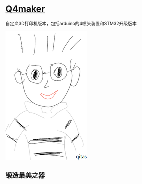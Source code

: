 ﻿# [Q4maker](https://github.com/qitas/Q4maker) 

自定义3D打印机版本，包括arduino的4喷头装置和STM32升级版本

[![sites](qitas/qitas.png)](http://www.qitas.cn)
## 锻造最美之器